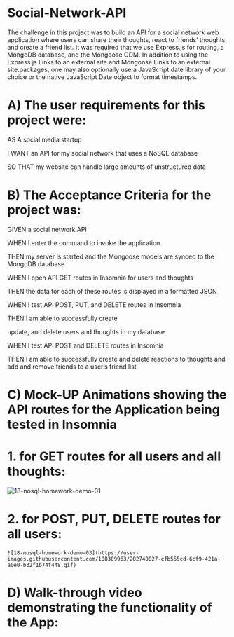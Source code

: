 # Social-Network-API

The challenge in this project was to build an API for a social network web application where users can share their thoughts, react to friends’ thoughts, and create a friend list. It was required that we use Express.js for routing, a MongoDB database, and the Mongoose ODM. In addition to using the Express.js Links to an external site.and Mongoose Links to an external site.packages, one may also optionally use a JavaScript date library of your choice or the native JavaScript Date object to format timestamps.

# A) The user requirements for this project were:

AS A social media startup

I WANT an API for my social network that uses a NoSQL database

SO THAT my website can handle large amounts of unstructured data

# B) The Acceptance Criteria for the project was:

GIVEN a social network API

WHEN I enter the command to invoke the application

THEN my server is started and the Mongoose models are synced to the MongoDB database

WHEN I open API GET routes in Insomnia for users and thoughts


THEN the data for each of these routes is displayed in a formatted JSON

WHEN I test API POST, PUT, and DELETE routes in Insomnia

THEN I am able to successfully create

update, and delete users and thoughts in my database

WHEN I test API POST and DELETE routes in Insomnia

THEN I am able to successfully create and delete reactions to thoughts and add and remove friends to a user’s friend list

# C) Mock-UP Animations showing the API routes for the Application being tested in Insomnia

   # 1. for GET routes for all users and all thoughts:
   
   ![18-nosql-homework-demo-01](https://user-images.githubusercontent.com/108309963/202739916-82491949-77c5-4b18-9550-d03d1a3f7f79.gif)
   
   # 2. for POST, PUT, DELETE routes for all users:
   
    ![18-nosql-homework-demo-03](https://user-images.githubusercontent.com/108309963/202740027-cfb555cd-6cf9-421a-a0e0-b32f1b74f448.gif)
    
# D) Walk-through video demonstrating the functionality of the App:

   
    
